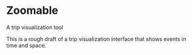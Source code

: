 # Zoomable
A trip visualization tool

This is a rough draft of a trip visualization interface that shows events in time and space.
